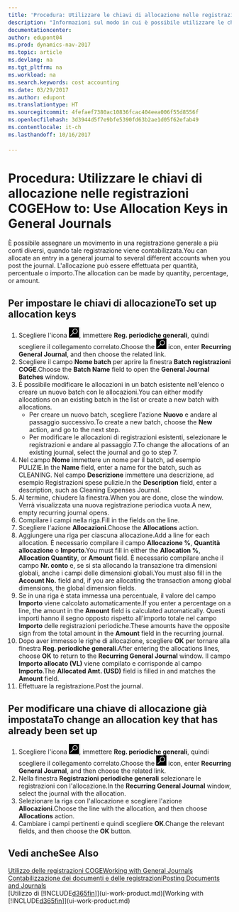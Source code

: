 ```yaml
---
title: 'Procedura: Utilizzare le chiavi di allocazione nelle registrazioni COGE '
description: "Informazioni sul modo in cui è possibile utilizzare le chiavi di allocazione nelle registrazioni."
documentationcenter: 
author: edupont04
ms.prod: dynamics-nav-2017
ms.topic: article
ms.devlang: na
ms.tgt_pltfrm: na
ms.workload: na
ms.search.keywords: cost accounting
ms.date: 03/29/2017
ms.author: edupont
ms.translationtype: HT
ms.sourcegitcommit: 4fefaef7380ac10836fcac404eea006f55d8556f
ms.openlocfilehash: 3d3944d5f7e9bfe5390fd63b2ae1d05f62efab49
ms.contentlocale: it-ch
ms.lasthandoff: 10/16/2017

---
```

# <a name="how-to-use-allocation-keys-in-general-journals"></a><span data-ttu-id="f0a38-103">Procedura: Utilizzare le chiavi di allocazione nelle registrazioni COGE</span><span class="sxs-lookup"><span data-stu-id="f0a38-103">How to: Use Allocation Keys in General Journals</span></span>
<span data-ttu-id="f0a38-104">È possibile assegnare un movimento in una registrazione generale a più conti diversi, quando tale registrazione viene contabilizzata.</span><span class="sxs-lookup"><span data-stu-id="f0a38-104">You can allocate an entry in a general journal to several different accounts when you post the journal.</span></span> <span data-ttu-id="f0a38-105">L'allocazione può essere effettuata per quantità, percentuale o importo.</span><span class="sxs-lookup"><span data-stu-id="f0a38-105">The allocation can be made by quantity, percentage, or amount.</span></span>

## <a name="to-set-up-allocation-keys"></a><span data-ttu-id="f0a38-106">Per impostare le chiavi di allocazione</span><span class="sxs-lookup"><span data-stu-id="f0a38-106">To set up allocation keys</span></span>
1. <span data-ttu-id="f0a38-107">Scegliere l'icona ![Cerca pagina o report](media/ui-search/search_small.png "icona Cerca pagina o report"), immettere **Reg. periodiche generali**, quindi scegliere il collegamento correlato.</span><span class="sxs-lookup"><span data-stu-id="f0a38-107">Choose the ![Search for Page or Report](media/ui-search/search_small.png "Search for Page or Report icon") icon, enter **Recurring General Journal**, and then choose the related link.</span></span>
2. <span data-ttu-id="f0a38-108">Scegliere il campo **Nome batch** per aprire la finestra **Batch registrazioni COGE**.</span><span class="sxs-lookup"><span data-stu-id="f0a38-108">Choose the **Batch Name** field to open the **General Journal Batches** window.</span></span>
3. <span data-ttu-id="f0a38-109">È possibile modificare le allocazioni in un batch esistente nell'elenco o creare un nuovo batch con le allocazioni.</span><span class="sxs-lookup"><span data-stu-id="f0a38-109">You can either modify allocations on an existing batch in the list or create a new batch with allocations.</span></span>
   * <span data-ttu-id="f0a38-110">Per creare un nuovo batch, scegliere l'azione **Nuovo** e andare al passaggio successivo.</span><span class="sxs-lookup"><span data-stu-id="f0a38-110">To create a new batch, choose the **New** action, and go to the next step.</span></span>
   * <span data-ttu-id="f0a38-111">Per modificare le allocazioni di registrazioni esistenti, selezionare le registrazioni e andare al passaggio 7.</span><span class="sxs-lookup"><span data-stu-id="f0a38-111">To change the allocations of an existing journal, select the journal and go to step 7.</span></span>    
4. <span data-ttu-id="f0a38-112">Nel campo **Nome** immettere un nome per il batch, ad esempio PULIZIE.</span><span class="sxs-lookup"><span data-stu-id="f0a38-112">In the **Name** field, enter a name for the batch, such as CLEANING.</span></span> <span data-ttu-id="f0a38-113">Nel campo **Descrizione** immettere una descrizione, ad esempio Registrazioni spese pulizie.</span><span class="sxs-lookup"><span data-stu-id="f0a38-113">In the **Description** field, enter a description, such as Cleaning Expenses Journal.</span></span>
5. <span data-ttu-id="f0a38-114">Al termine, chiudere la finestra.</span><span class="sxs-lookup"><span data-stu-id="f0a38-114">When you are done, close the window.</span></span> <span data-ttu-id="f0a38-115">Verrà visualizzata una nuova registrazione periodica vuota.</span><span class="sxs-lookup"><span data-stu-id="f0a38-115">A new, empty recurring journal opens.</span></span>
6. <span data-ttu-id="f0a38-116">Compilare i campi nella riga.</span><span class="sxs-lookup"><span data-stu-id="f0a38-116">Fill in the fields on the line.</span></span>
7. <span data-ttu-id="f0a38-117">Scegliere l'azione **Allocazioni**.</span><span class="sxs-lookup"><span data-stu-id="f0a38-117">Choose the **Allocations** action.</span></span>
8. <span data-ttu-id="f0a38-118">Aggiungere una riga per ciascuna allocazione.</span><span class="sxs-lookup"><span data-stu-id="f0a38-118">Add a line for each allocation.</span></span> <span data-ttu-id="f0a38-119">È necessario compilare il campo **Allocazione %**, **Quantità allocazione** o **Importo**.</span><span class="sxs-lookup"><span data-stu-id="f0a38-119">You must fill in either the **Allocation %**, **Allocation Quantity**, or **Amount** field.</span></span> <span data-ttu-id="f0a38-120">È necessario compilare anche il campo **Nr. conto** e, se si sta allocando la transazione tra dimensioni globali, anche i campi delle dimensioni globali.</span><span class="sxs-lookup"><span data-stu-id="f0a38-120">You must also fill in the **Account No.** field and, if you are allocating the transaction among global dimensions, the global dimension fields.</span></span>
9. <span data-ttu-id="f0a38-121">Se in una riga è stata immessa una percentuale, il valore del campo **Importo** viene calcolato automaticamente.</span><span class="sxs-lookup"><span data-stu-id="f0a38-121">If you enter a percentage on a line, the amount in the **Amount** field is calculated automatically.</span></span> <span data-ttu-id="f0a38-122">Questi importi hanno il segno opposto rispetto all'importo totale nel campo **Importo** delle registrazioni periodiche.</span><span class="sxs-lookup"><span data-stu-id="f0a38-122">These amounts have the opposite sign from the total amount in the **Amount** field in the recurring journal.</span></span>
10. <span data-ttu-id="f0a38-123">Dopo aver immesso le righe di allocazione, scegliere **OK** per tornare alla finestra **Reg. periodiche generali**.</span><span class="sxs-lookup"><span data-stu-id="f0a38-123">After entering the allocations lines, choose **OK** to return to the **Recurring General Journal** window.</span></span> <span data-ttu-id="f0a38-124">Il campo **Importo allocato (VL)** viene compilato e corrisponde al campo **Importo**.</span><span class="sxs-lookup"><span data-stu-id="f0a38-124">The **Allocated Amt. (USD)** field is filled in and matches the **Amount** field.</span></span>
11. <span data-ttu-id="f0a38-125">Effettuare la registrazione.</span><span class="sxs-lookup"><span data-stu-id="f0a38-125">Post the journal.</span></span>

## <a name="to-change-an-allocation-key-that-has-already-been-set-up"></a><span data-ttu-id="f0a38-126">Per modificare una chiave di allocazione già impostata</span><span class="sxs-lookup"><span data-stu-id="f0a38-126">To change an allocation key that has already been set up</span></span>
1. <span data-ttu-id="f0a38-127">Scegliere l'icona ![Cerca pagina o report](media/ui-search/search_small.png "icona Cerca pagina o report"), immettere **Reg. periodiche generali**, quindi scegliere il collegamento correlato.</span><span class="sxs-lookup"><span data-stu-id="f0a38-127">Choose the ![Search for Page or Report](media/ui-search/search_small.png "Search for Page or Report icon") icon, enter **Recurring General Journal**, and then choose the related link.</span></span>
2. <span data-ttu-id="f0a38-128">Nella finestra **Registrazioni periodiche generali** selezionare le registrazioni con l'allocazione.</span><span class="sxs-lookup"><span data-stu-id="f0a38-128">In the **Recurring General Journal** window, select the journal with the allocation.</span></span>
3. <span data-ttu-id="f0a38-129">Selezionare la riga con l'allocazione e scegliere l'azione **Allocazioni**.</span><span class="sxs-lookup"><span data-stu-id="f0a38-129">Choose the line with the allocation, and then choose **Allocations** action.</span></span>
4. <span data-ttu-id="f0a38-130">Cambiare i campi pertinenti e quindi scegliere **OK**.</span><span class="sxs-lookup"><span data-stu-id="f0a38-130">Change the relevant fields, and then choose the **OK** button.</span></span>

## <a name="see-also"></a><span data-ttu-id="f0a38-131">Vedi anche</span><span class="sxs-lookup"><span data-stu-id="f0a38-131">See Also</span></span>
[<span data-ttu-id="f0a38-132">Utilizzo delle registrazioni COGE</span><span class="sxs-lookup"><span data-stu-id="f0a38-132">Working with General Journals</span></span>](ui-work-general-journals.md)  
[<span data-ttu-id="f0a38-133">Contabilizzazione dei documenti e delle registrazioni</span><span class="sxs-lookup"><span data-stu-id="f0a38-133">Posting Documents and Journals</span></span>](ui-post-documents-journals.md)  
<span data-ttu-id="f0a38-134">[Utilizzo di [!INCLUDE[d365fin](includes/d365fin_md.md)]](ui-work-product.md)</span><span class="sxs-lookup"><span data-stu-id="f0a38-134">[Working with [!INCLUDE[d365fin](includes/d365fin_md.md)]](ui-work-product.md)</span></span>

